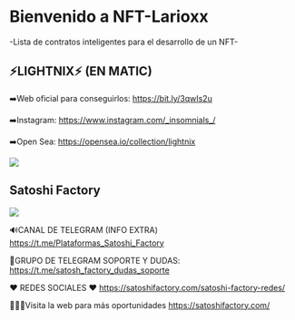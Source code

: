#  Bienvenido a NFT-Larioxx

-Lista de contratos inteligentes para el desarrollo de un NFT-

## ⚡️LIGHTNIX⚡️ (EN MATIC)


➡️Web oficial para conseguirlos:
https://bit.ly/3qwIs2u

➡️Instagram:
https://www.instagram.com/_insomnials_/

➡️Open Sea:
https://opensea.io/collection/lightnix

![](https://github.com/larioxx/NFT-Larioxx/blob/main/logo_w.png)


## Satoshi Factory
![](https://github.com/larioxx/NFT-Larioxx/blob/main/Satoshi_Banner.jpeg)

🔊CANAL DE TELEGRAM (INFO EXTRA)
https://t.me/Plataformas_Satoshi_Factory

💬GRUPO DE TELEGRAM SOPORTE Y DUDAS:
https://t.me/satosh_factory_dudas_soporte

❤️ REDES SOCIALES ❤️
https://satoshifactory.com/satoshi-factory-redes/

👨🏼‍💻Visita la web para más oportunidades
https://satoshifactory.com/
